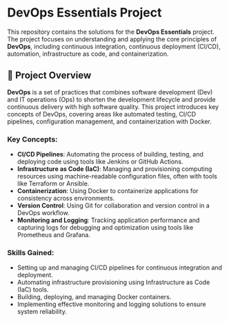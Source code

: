 # DevOps Essentials Project

This repository contains the solutions for the **DevOps Essentials** project. The project focuses on understanding and applying the core principles of **DevOps**, including continuous integration, continuous deployment (CI/CD), automation, infrastructure as code, and containerization.

## 📝 Project Overview

**DevOps** is a set of practices that combines software development (Dev) and IT operations (Ops) to shorten the development lifecycle and provide continuous delivery with high software quality. This project introduces key concepts of DevOps, covering areas like automated testing, CI/CD pipelines, configuration management, and containerization with Docker.

### Key Concepts:
- **CI/CD Pipelines**: Automating the process of building, testing, and deploying code using tools like Jenkins or GitHub Actions.
- **Infrastructure as Code (IaC)**: Managing and provisioning computing resources using machine-readable configuration files, often with tools like Terraform or Ansible.
- **Containerization**: Using Docker to containerize applications for consistency across environments.
- **Version Control**: Using Git for collaboration and version control in a DevOps workflow.
- **Monitoring and Logging**: Tracking application performance and capturing logs for debugging and optimization using tools like Prometheus and Grafana.

### Skills Gained:
- Setting up and managing CI/CD pipelines for continuous integration and deployment.
- Automating infrastructure provisioning using Infrastructure as Code (IaC) tools.
- Building, deploying, and managing Docker containers.
- Implementing effective monitoring and logging solutions to ensure system reliability.
